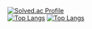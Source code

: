 
[![Solved.ac Profile](http://mazassumnida.wtf/api/generate_badge?boj=Dancingtuna)](https://solved.ac/Dancingtuna)
<br>[![Top Langs](https://github-readme-stats.vercel.app/api/top-langs/?username=YoungSuOh)](https://github.com/anuraghazra/github-readme-stats)
[![Top Langs](https://github-readme-stats.vercel.app/api/top-langs/?username=YoungSuOh)](https://github.com/anuraghazra/github-readme-stats)


